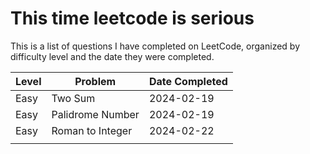 # This time leetcode is serious

This is a list of questions I have completed on LeetCode, organized by difficulty level and the date they were completed.

| Level  | Problem                                      | Date Completed |
|--------|----------------------------------------------|----------------|
| Easy   | Two Sum                         | 2024-02-19     |
| Easy   | Palidrome Number          | 2024-02-19     |
| Easy  |  Roman to Integer      | 2024-02-22 |
|  |        |    |
